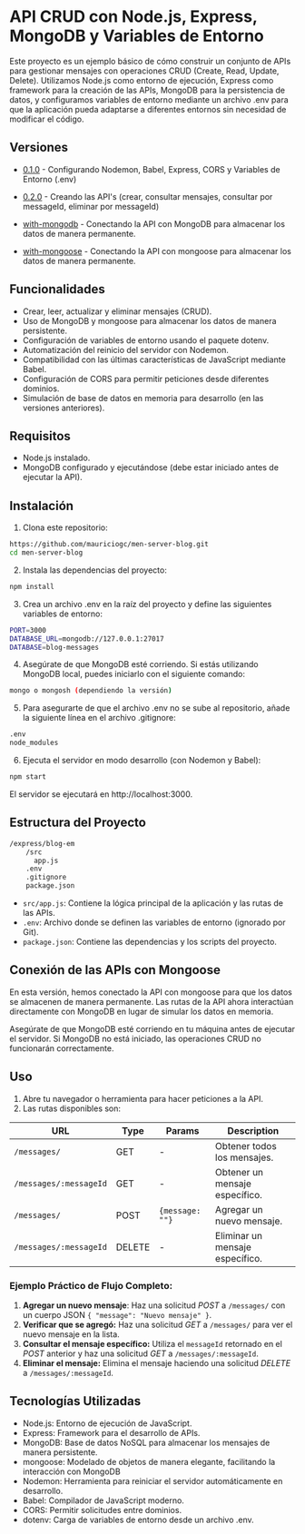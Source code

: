 # API CRUD con Node.js, Express, MongoDB y Variables de Entorno

Este proyecto es un ejemplo básico de cómo construir un conjunto de APIs para gestionar mensajes con operaciones CRUD (Create, Read, Update, Delete). Utilizamos Node.js como entorno de ejecución, Express como framework para la creación de las APIs, MongoDB para la persistencia de datos, y configuramos variables de entorno mediante un archivo .env para que la aplicación pueda adaptarse a diferentes entornos sin necesidad de modificar el código.

## Versiones

- [0.1.0](https://github.com/mauriciogc/men-server-blog/tree/0.1.0) - Configurando Nodemon, Babel, Express, CORS y Variables de Entorno (.env)
- [0.2.0](https://github.com/mauriciogc/men-server-blog/tree/0.2.0) - Creando las API's (crear, consultar mensajes, consultar por messageId, eliminar por messageId)

- [with-mongodb](https://github.com/mauriciogc/men-server-blog/tree/with-mongodb) - Conectando la API con MongoDB para almacenar los datos de manera permanente.

- [with-mongoose](https://github.com/mauriciogc/men-server-blog/tree/with-mongoose) - Conectando la API con mongoose para almacenar los datos de manera permanente.

## Funcionalidades

- Crear, leer, actualizar y eliminar mensajes (CRUD).
- Uso de MongoDB y mongoose para almacenar los datos de manera persistente.
- Configuración de variables de entorno usando el paquete dotenv.
- Automatización del reinicio del servidor con Nodemon.
- Compatibilidad con las últimas características de JavaScript mediante Babel.
- Configuración de CORS para permitir peticiones desde diferentes dominios.
- Simulación de base de datos en memoria para desarrollo (en las versiones anteriores).

## Requisitos

- Node.js instalado.
- MongoDB configurado y ejecutándose (debe estar iniciado antes de ejecutar la API).

## Instalación

1. Clona este repositorio:

```bash
https://github.com/mauriciogc/men-server-blog.git
cd men-server-blog
```

2. Instala las dependencias del proyecto:

```bash
npm install
```

3. Crea un archivo .env en la raíz del proyecto y define las siguientes variables de entorno:

```bash
PORT=3000
DATABASE_URL=mongodb://127.0.0.1:27017
DATABASE=blog-messages
```

4. Asegúrate de que MongoDB esté corriendo. Si estás utilizando MongoDB local, puedes iniciarlo con el siguiente comando:

```bash
mongo o mongosh (dependiendo la versión)
```

5. Para asegurarte de que el archivo .env no se sube al repositorio, añade la siguiente línea en el archivo .gitignore:

```bash
.env
node_modules
```

6. Ejecuta el servidor en modo desarrollo (con Nodemon y Babel):

```bash
npm start
```

El servidor se ejecutará en http://localhost:3000.

## Estructura del Proyecto

```bash
/express/blog-em
    /src
      app.js
    .env
    .gitignore
    package.json
```

- `src/app.js`: Contiene la lógica principal de la aplicación y las rutas de las APIs.
- `.env`: Archivo donde se definen las variables de entorno (ignorado por Git).
- `package.json`: Contiene las dependencias y los scripts del proyecto.

## Conexión de las APIs con Mongoose

En esta versión, hemos conectado la API con mongoose para que los datos se almacenen de manera permanente. Las rutas de la API ahora interactúan directamente con MongoDB en lugar de simular los datos en memoria.

Asegúrate de que MongoDB esté corriendo en tu máquina antes de ejecutar el servidor. Si MongoDB no está iniciado, las operaciones CRUD no funcionarán correctamente.

## Uso

1. Abre tu navegador o herramienta para hacer peticiones a la API.
2. Las rutas disponibles son:

| URL                    | Type   | Params          | Description                     |
| ---------------------- | ------ | --------------- | ------------------------------- |
| `/messages/`           | GET    | -               | Obtener todos los mensajes.     |
| `/messages/:messageId` | GET    | -               | Obtener un mensaje específico.  |
| `/messages/`           | POST   | `{message: ""}` | Agregar un nuevo mensaje.       |
| `/messages/:messageId` | DELETE | -               | Eliminar un mensaje específico. |

### Ejemplo Práctico de Flujo Completo:

1. **Agregar un nuevo mensaje**: Haz una solicitud _POST_ a `/messages/` con un cuerpo JSON `{ "message": "Nuevo mensaje" }`.
2. **Verificar que se agregó:** Haz una solicitud _GET_ a `/messages/` para ver el nuevo mensaje en la lista.
3. **Consultar el mensaje específico:** Utiliza el `messageId` retornado en el _POST_ anterior y haz una solicitud _GET_ a `/messages/:messageId`.
4. **Eliminar el mensaje:** Elimina el mensaje haciendo una solicitud _DELETE_ a `/messages/:messageId`.

## Tecnologías Utilizadas

- Node.js: Entorno de ejecución de JavaScript.
- Express: Framework para el desarrollo de APIs.
- MongoDB: Base de datos NoSQL para almacenar los mensajes de manera persistente.
- mongoose: Modelado de objetos de manera elegante, facilitando la interacción con MongoDB
- Nodemon: Herramienta para reiniciar el servidor automáticamente en desarrollo.
- Babel: Compilador de JavaScript moderno.
- CORS: Permitir solicitudes entre dominios.
- dotenv: Carga de variables de entorno desde un archivo .env.
